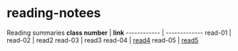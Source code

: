 # reading-notees


Reading summaries
**class number** |   **link**
------------     |   -------------
read-01          |   
read-02          | <a herf=https://github.com/jumanbarham/reading-notees/blob/main/markdown.md>read2</a> 
read-03          |    <a herf=https://github.com/jumanbarham/reading-notees/blob/main/read3%20copy.md>read3</a>
read-04          |    <a href=https://github.com/jumanbarham/reading-notees/blob/main/javascript.md>read4</a>
read-05          |     <a href=https://github.com/jumanbarham/reading-notees/blob/main/js2.md>read5</a>
